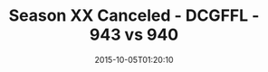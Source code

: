 ---
title: Season XX Canceled - DCGFFL - 943 vs 940
teams_score:
- team: 943
  score: 13
- team: 940
  score: 12
mvp: Billy Kramer (Silver), Haskell N. (Power Blue)
game-ball: ''
season: 11
week: 4
date: '2015-10-05T01:20:10'
pageid: season-xi-week-4-943-vs-940
---
